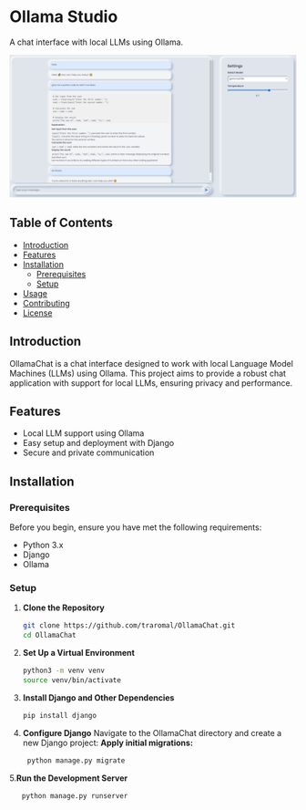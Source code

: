 # Ollama Studio

A chat interface with local LLMs using Ollama.

![OllamaChat Screenshot](OLLAMA.PNG)

## Table of Contents
- [Introduction](#introduction)
- [Features](#features)
- [Installation](#installation)
  - [Prerequisites](#prerequisites)
  - [Setup](#setup)
- [Usage](#usage)
- [Contributing](#contributing)
- [License](#license)

## Introduction
OllamaChat is a chat interface designed to work with local Language Model Machines (LLMs) using Ollama. This project aims to provide a robust chat application with support for local LLMs, ensuring privacy and performance.

## Features
- Local LLM support using Ollama
- Easy setup and deployment with Django
- Secure and private communication

## Installation

### Prerequisites
Before you begin, ensure you have met the following requirements:
- Python 3.x
- Django
- Ollama

### Setup

1. **Clone the Repository**
   ```sh
   git clone https://github.com/traromal/OllamaChat.git
   cd OllamaChat
2. **Set Up a Virtual Environment**
   ```sh
   python3 -m venv venv
   source venv/bin/activate
3. **Install Django and Other Dependencies**
   ```sh
   pip install django
4. **Configure Django**
   Navigate to the OllamaChat directory and create a new Django project:
   **Apply initial migrations:**
   ```sh
    python manage.py migrate
 5.**Run the Development Server**
  ```sh
     python manage.py runserver


  

